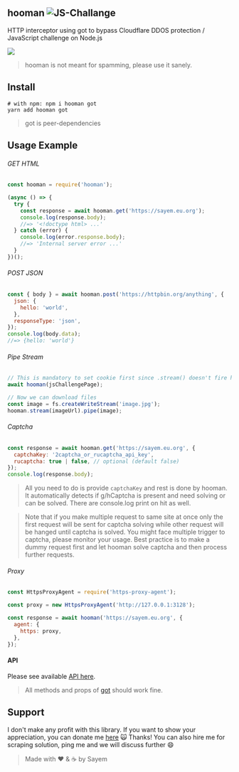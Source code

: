 ## hooman ![JS-Challange](https://github.com/sayem314/hooman/workflows/JS-Challenge/badge.svg)

HTTP interceptor using got to bypass Cloudflare DDOS protection / JavaScript challenge on Node.js

![](https://github.com/sayem314/hooman/raw/master/screenshot.png)

> hooman is not meant for spamming, please use it sanely.

## Install

```shell
# with npm: npm i hooman got
yarn add hooman got
```

> got is peer-dependencies

## Usage Example

###### GET HTML

```js
const hooman = require('hooman');

(async () => {
  try {
    const response = await hooman.get('https://sayem.eu.org');
    console.log(response.body);
    //=> '<!doctype html> ...'
  } catch (error) {
    console.log(error.response.body);
    //=> 'Internal server error ...'
  }
})();
```

###### POST JSON

```js
const { body } = await hooman.post('https://httpbin.org/anything', {
  json: {
    hello: 'world',
  },
  responseType: 'json',
});
console.log(body.data);
//=> {hello: 'world'}
```

###### Pipe Stream

```js
// This is mandatory to set cookie first since .stream() doesn't fire hooks
await hooman(jsChallengePage);

// Now we can download files
const image = fs.createWriteStream('image.jpg');
hooman.stream(imageUrl).pipe(image);
```

###### Captcha

```js
const response = await hooman.get('https://sayem.eu.org', {
  captchaKey: '2captcha_or_rucaptcha_api_key',
  rucaptcha: true | false, // optional (default false)
});
console.log(response.body);
```

> All you need to do is provide `captchaKey` and rest is done by hooman. It automatically detects if g/hCaptcha is present and need solving or can be solved. There are console.log print on hit as well.

> Note that if you make multiple request to same site at once only the first request will be sent for captcha solving while other request will be hanged until captcha is solved. You might face multiple trigger to captcha, please monitor your usage. Best practice is to make a dummy request first and let hooman solve captcha and then process further requests.

###### Proxy

```js
const HttpsProxyAgent = require('https-proxy-agent');

const proxy = new HttpsProxyAgent('http://127.0.0.1:3128');

const response = await hooman('https://sayem.eu.org', {
  agent: {
    https: proxy,
  },
});
```

#### API

Please see available [API here](https://github.com/sindresorhus/got/blob/master/readme.md#api).

> All methods and props of [got](https://github.com/sindresorhus/got) should work fine.

## Support

I don't make any profit with this library. If you want to show your appreciation, you can donate me [here](https://sayem.eu.org/donate) :scream_cat: Thanks! You can also hire me for scraping solution, ping me and we will discuss further :smile:

> Made with :heart: & :coffee: by Sayem
